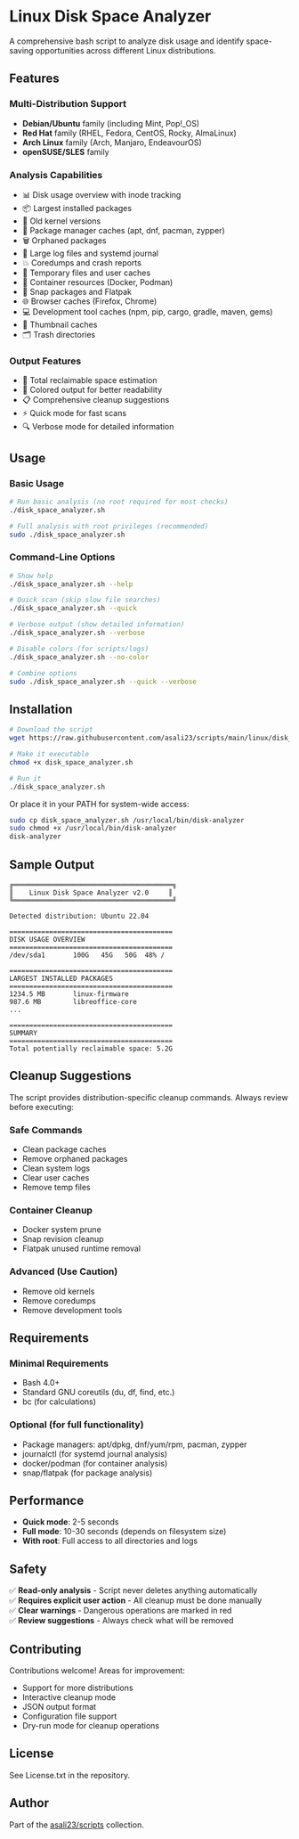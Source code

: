 # Linux Disk Space Analyzer

A comprehensive bash script to analyze disk usage and identify space-saving opportunities across different Linux distributions.

## Features

### Multi-Distribution Support
- **Debian/Ubuntu** family (including Mint, Pop!_OS)
- **Red Hat** family (RHEL, Fedora, CentOS, Rocky, AlmaLinux)
- **Arch Linux** family (Arch, Manjaro, EndeavourOS)
- **openSUSE/SLES** family

### Analysis Capabilities
- 📊 Disk usage overview with inode tracking
- 📦 Largest installed packages
- 🐧 Old kernel versions
- 💾 Package manager caches (apt, dnf, pacman, zypper)
- 🗑️ Orphaned packages
- 📝 Large log files and systemd journal
- 💥 Coredumps and crash reports
- 📁 Temporary files and user caches
- 🐳 Container resources (Docker, Podman)
- 📱 Snap packages and Flatpak
- 🌐 Browser caches (Firefox, Chrome)
- 💻 Development tool caches (npm, pip, cargo, gradle, maven, gems)
- 🎨 Thumbnail caches
- 🗂️ Trash directories

### Output Features
- 🎯 Total reclaimable space estimation
- 🎨 Colored output for better readability
- 📋 Comprehensive cleanup suggestions
- ⚡ Quick mode for fast scans
- 🔍 Verbose mode for detailed information

## Usage

### Basic Usage
```bash
# Run basic analysis (no root required for most checks)
./disk_space_analyzer.sh

# Full analysis with root privileges (recommended)
sudo ./disk_space_analyzer.sh
```

### Command-Line Options
```bash
# Show help
./disk_space_analyzer.sh --help

# Quick scan (skip slow file searches)
./disk_space_analyzer.sh --quick

# Verbose output (show detailed information)
./disk_space_analyzer.sh --verbose

# Disable colors (for scripts/logs)
./disk_space_analyzer.sh --no-color

# Combine options
sudo ./disk_space_analyzer.sh --quick --verbose
```

## Installation

```bash
# Download the script
wget https://raw.githubusercontent.com/asali23/scripts/main/linux/disk_space_analyzer.sh

# Make it executable
chmod +x disk_space_analyzer.sh

# Run it
./disk_space_analyzer.sh
```

Or place it in your PATH for system-wide access:
```bash
sudo cp disk_space_analyzer.sh /usr/local/bin/disk-analyzer
sudo chmod +x /usr/local/bin/disk-analyzer
disk-analyzer
```

## Sample Output

```
╔════════════════════════════════════════╗
║    Linux Disk Space Analyzer v2.0     ║
╚════════════════════════════════════════╝

Detected distribution: Ubuntu 22.04

=========================================
DISK USAGE OVERVIEW
=========================================
/dev/sda1       100G   45G   50G  48% /

=========================================
LARGEST INSTALLED PACKAGES
=========================================
1234.5 MB       linux-firmware
987.6 MB        libreoffice-core
...

=========================================
SUMMARY
=========================================
Total potentially reclaimable space: 5.2G
```

## Cleanup Suggestions

The script provides distribution-specific cleanup commands. Always review before executing:

### Safe Commands
- Clean package caches
- Remove orphaned packages
- Clean system logs
- Clear user caches
- Remove temp files

### Container Cleanup
- Docker system prune
- Snap revision cleanup
- Flatpak unused runtime removal

### Advanced (Use Caution)
- Remove old kernels
- Remove coredumps
- Remove development tools

## Requirements

### Minimal Requirements
- Bash 4.0+
- Standard GNU coreutils (du, df, find, etc.)
- bc (for calculations)

### Optional (for full functionality)
- Package managers: apt/dpkg, dnf/yum/rpm, pacman, zypper
- journalctl (for systemd journal analysis)
- docker/podman (for container analysis)
- snap/flatpak (for package analysis)

## Performance

- **Quick mode**: 2-5 seconds
- **Full mode**: 10-30 seconds (depends on filesystem size)
- **With root**: Full access to all directories and logs

## Safety

✅ **Read-only analysis** - Script never deletes anything automatically  
✅ **Requires explicit user action** - All cleanup must be done manually  
✅ **Clear warnings** - Dangerous operations are marked in red  
✅ **Review suggestions** - Always check what will be removed  

## Contributing

Contributions welcome! Areas for improvement:
- Support for more distributions
- Interactive cleanup mode
- JSON output format
- Configuration file support
- Dry-run mode for cleanup operations

## License

See License.txt in the repository.

## Author

Part of the [asali23/scripts](https://github.com/asali23/scripts) collection.

